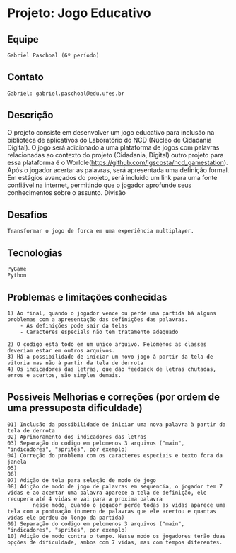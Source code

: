 # Projeto: Jogo Educativo
## Equipe

    Gabriel Paschoal (6º período)

## Contato

    Gabriel: gabriel.paschoal@edu.ufes.br

## Descrição

O projeto consiste em desenvolver um jogo educativo para inclusão na biblioteca de aplicativos do Laboratório do NCD (Núcleo de Cidadania Digital). O jogo será adicionado a uma plataforma de jogos com palavras relacionadas ao contexto do projeto (Cidadania, Digital) outro projeto para essa plataforma é o Worldle(https://github.com/lgscosta/ncd_gamestation). Após o jogador acertar as palavras, será apresentada uma definição formal. Em estágios avançados do projeto, será incluído um link para uma fonte confiável na internet, permitindo que o jogador aprofunde seus conhecimentos sobre o assunto.
Divisão

## Desafios

    Transformar o jogo de forca em uma experiência multiplayer.

## Tecnologias

    PyGame
    Python

## Problemas e limitações conhecidas

    1) Ao final, quando o jogador vence ou perde uma partida há alguns problemas com a apresentação das definições das palavras.
        - As definições pode sair da telas
        - Caracteres especials não tem tratamento adequado

    2) O codigo está todo em um unico arquivo. Pelomenos as classes deveriam estar em outros arquivos.
    3) Há a possibilidade de iniciar um novo jogo à partir da tela de vitoria mas não à partir da tela de derrota 
    4) Os indicadores das letras, que dão feedback de letras chutadas, erros e acertos, são simples demais.

## Possiveis Melhorias e correções (por ordem de uma pressuposta dificuldade)

    01) Inclusão da possibilidade de iniciar uma nova palavra à partir da tela de derrota
    02) Aprimoramento dos indicadores das letras
    03) Separação do codigo em pelomenos 3 arquivos ("main", "indicadores", "sprites", por exemplo)
    04) Correção do problema com os caracteres especiais e texto fora da janela
    05) 
    06) 
    07) Adição de tela para seleção de modo de jogo 
    08) Adição de modo de jogo de palavras em sequencia, o jogador tem 7 vidas e ao acertar uma palavra aparece a tela de definição, ele recupera até 4 vidas e vai para a proxima palavra
            nesse modo, quando o jogador perde todas as vidas aparece uma tela com a pontuação (numero de palavras que ele acertou e quantas vidas ele perdeu ao longo da partida)
    09) Separação do codigo em pelomenos 3 arquivos ("main", "indicadores", "sprites", por exemplo)
    10) Adição de modo contra o tempo. Nesse modo os jogadores terão duas opções de dificuldade, ambos com 7 vidas, mas com tempos diferentes.

    
